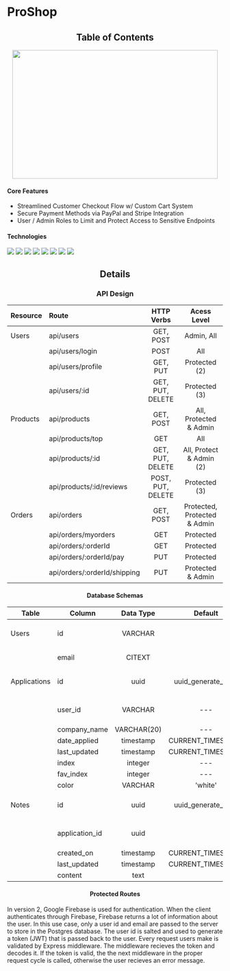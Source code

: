 # ProShop

<div align="center">

## Table of Contents

</div>

<div align="center">
    
<img src="https://user-images.githubusercontent.com/67344952/143984526-fbb3c235-5c4b-4d85-a4c4-9b11f84f05e4.gif" width="480" height="300"/>

</div>

#### Core Features

* Streamlined Customer Checkout Flow w/ Custom Cart System
* Secure Payment Methods via PayPal and Stripe Integration
* User / Admin Roles to Limit and Protect Access to Sensitive Endpoints

#### Technologies

<img src="https://img.shields.io/badge/React-20232A?style=for-the-badge&logo=react&logoColor=61DAFB"/> <img src="https://img.shields.io/badge/Redux-593D88?style=for-the-badge&logo=redux&logoColor=white"/> <img src="https://img.shields.io/badge/npm-CB3837?style=for-the-badge&logo=npm&logoColor=white" /> <img src="https://img.shields.io/badge/CSS3-1572B6?style=for-the-badge&logo=css3&logoColor=white"/> <img src="https://img.shields.io/badge/HTML5-E34F26?style=for-the-badge&logo=html5&logoColor=white" /> <img src="https://img.shields.io/badge/Node.js-339933?style=for-the-badge&logo=nodedotjs&logoColor=white"/> <img src="https://img.shields.io/badge/Express.js-000000?style=for-the-badge&logo=express&logoColor=white"/> <img src="https://img.shields.io/badge/MongoDB-white?style=for-the-badge&logo=mongodb&logoColor=4EA94B"/>  
 
<div align="center">
  
## Details
  
### API Design
  
| Resource     | Route             | HTTP Verbs  | Acess Level   |
| :----------- | :---------------- | :---------: | :---------:   |
| Users        | api/users         |  GET, POST  | Admin, All    |
|              | api/users/login   |  POST       | All           |
|              | api/users/profile |  GET, PUT   | Protected (2) |
|              | api/users/:id     |  GET, PUT, DELETE   | Protected (3) |
| Products     | api/products      |  GET, POST  | All, Protected & Admin |
|              | api/products/top  | GET         | All           |
|              | api/products/:id  |  GET, PUT, DELETE  | All, Protect & Admin (2) |
|              | api/products/:id/reviews  |  POST, PUT, DELETE  | Protected (3) |
| Orders       | api/orders        | GET, POST   | Protected, Protected & Admin |
|              | api/orders/myorders    | GET   | Protected |
|              | api/orders/:orderId    | GET   | Protected |
|              | api/orders/:orderId/pay    | PUT   | Protected |
|              | api/orders/:orderId/shipping    | PUT   | Protected & Admin |
  
</div>

<div align="center">

#### Database Schemas

| Table        | Column         |  Data Type  |       Default       |      Constraints      |
| ------------ | -------------- | :---------: | :-----------------: | :-------------------: |
| Users        | id             |   VARCHAR   |                     | PRIMARY KEY, NOT NULL |
|              | email          |   CITEXT    |                     |   NOT NULL, UNIQUE    |
| Applications | id             |    uuid     | uuid_generate_v4( ) | PRIMARY KEY, NOT NULL |
|              | user_id        |   VARCHAR   |         ---         | NOT NULL, FOREIGN KEY |
|              | company_name   | VARCHAR(20) |         ---         |       NOT NULL        |
|              | date_applied   |  timestamp  |  CURRENT_TIMESTAMP  |                       |
|              | last_updated   |  timestamp  |  CURRENT_TIMESTAMP  |                       |
|              | index          |   integer   |         ---         |       NOT NULL        |
|              | fav_index      |   integer   |         ---         |       NOT NULL        |
|              | color          |   VARCHAR   |       'white'       |                       |
| Notes        | id             |    uuid     | uuid_generate_v4( ) | PRIMARY KEY, NOT_NULL |
|              | application_id |    uuid     |                     | NOT NULL, FOREIGN KEY |
|              | created_on     |  timestamp  |  CURRENT_TIMESTAMP  |       NOT NULL        |
|              | last_updated   |  timestamp  |  CURRENT_TIMESTAMP  |                       |
|              | content        |    text     |                     |       NOT NULL        |

</div>

<div align="center">

#### Protected Routes

</div> 
   In version 2, Google Firebase is used for authentication. When the client authenticates through Firebase, Firebase returns a lot of information about the user. In this use case, only a user id and email are passed to the server to store in the Postgres database. The user id is salted and used to generate a token (JWT) that is passed back to the user. Every request users make is validated by Express middleware. The middleware recieves the token and decodes it. If the token is valid, the the next middleware in the proper request cycle is called, otherwise the user recieves an error message.
